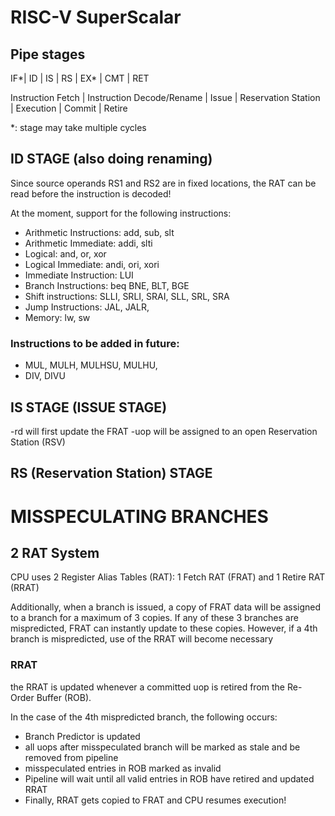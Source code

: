 # RISC-V SuperScalar
## Pipe stages

IF*| ID | IS | RS | EX* | CMT | RET 

Instruction Fetch | Instruction Decode/Rename | Issue | Reservation Station | Execution | Commit | Retire

*: stage may take multiple cycles

## ID STAGE (also doing renaming)

  Since source operands RS1 and RS2 are in fixed locations, the RAT can be read before the instruction is decoded!
  
  At the moment, support for the following instructions:
-   Arithmetic Instructions: add, sub, slt
-   Arithmetic Immediate: addi, slti
-   Logical: and, or, xor
-   Logical Immediate: andi, ori, xori
-   Immediate Instruction: LUI
-   Branch Instructions: 	beq BNE, BLT, BGE
-   Shift instructions: SLLI, SRLI, SRAI, SLL, SRL, SRA
-   Jump Instructions: JAL, JALR,
-   Memory: lw, sw
  
### Instructions to be added in future:
-   MUL, MULH, MULHSU, MULHU, 
-   DIV, DIVU

## IS STAGE (ISSUE STAGE)

-rd will first update the FRAT
-uop will be assigned to an open Reservation Station (RSV)

## RS (Reservation Station) STAGE 




# MISSPECULATING BRANCHES

## 2 RAT System

CPU uses 2 Register Alias Tables (RAT): 1 Fetch RAT (FRAT) and 1 Retire RAT (RRAT)

Additionally, when a branch is issued, a copy of FRAT data will be assigned to a branch for a maximum of 3 copies. If any of these 3 branches are mispredicted, FRAT can instantly update to these copies. However, if a 4th branch is mispredicted, use of the RRAT will become necessary

### RRAT

the RRAT is updated whenever a committed uop is retired from the Re-Order Buffer (ROB). 

In the case of the 4th mispredicted branch, the following occurs:
- Branch Predictor is updated
- all uops after misspeculated branch will be marked as stale and be removed from pipeline
- misspeculated entries in ROB marked as invalid
- Pipeline will wait until all valid entries in ROB have retired and updated RRAT
- Finally, RRAT gets copied to FRAT and CPU resumes execution!
